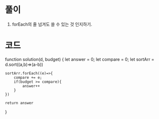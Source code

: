 # 풀이

1. forEach의 줄 넘겨도 쓸 수 있는 것 인지하기.

# 코드

function solution(d, budget) {
let answer = 0;
let compare = 0;
let sortArr = d.sort((a,b)=>(a-b))

    sortArr.forEach((e)=>{
        compare += e;
        if(budget >= compare){
            answer++
        }
    })

    return answer

}

```js

```
